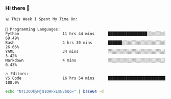 ### Hi there 👋

<!--START_SECTION:waka-->
```text
📊 This Week I Spent My Time On: 

💬 Programming Languages: 
Python                   11 hrs 44 mins      █████████████████░░░░░░░░   69.49% 
Bash                     4 hrs 30 mins       ██████░░░░░░░░░░░░░░░░░░░   26.66% 
YAML                     34 mins             ░░░░░░░░░░░░░░░░░░░░░░░░░   3.42% 
Markdown                 4 mins              ░░░░░░░░░░░░░░░░░░░░░░░░░   0.43%

🔥 Editors: 
VS Code                  16 hrs 54 mins      █████████████████████████   100.0%
```


<!--END_SECTION:waka-->

```bash
echo "NTI3ODkyMjQ1QHFxLmNvbQo=" | base64 -d
```
